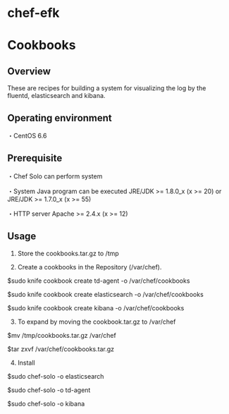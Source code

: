 # chef-efk
Cookbooks
=================

Overview
------------
These are recipes for building a system for visualizing the log by the fluentd, elasticsearch and kibana.

Operating environment
-----
・CentOS 6.6

Prerequisite
-----
・Chef Solo can perform system

・System Java program can be executed
 JRE/JDK >= 1.8.0_x (x >= 20)
 or
 JRE/JDK >= 1.7.0_x (x >= 55)

・HTTP server
 Apache >= 2.4.x (x >= 12)

Usage
-----
1. Store the cookbooks.tar.gz to /tmp

2. Create a cookbooks in the Repository (/var/chef).

 $sudo knife cookbook create td-agent -o /var/chef/cookbooks

 $sudo knife cookbook create elasticsearch -o /var/chef/cookbooks

 $sudo knife cookbook create kibana -o /var/chef/cookbooks

3. To expand by moving the cookbook.tar.gz to /var/chef

 $mv /tmp/cookbooks.tar.gz /var/chef

 $tar zxvf /var/chef/cookbooks.tar.gz

4. Install

 $sudo chef-solo -o elasticsearch

 $sudo chef-solo -o td-agent

 $sudo chef-solo -o kibana
